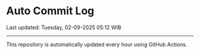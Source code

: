 # Auto Commit Log

Last updated: Tuesday, 02-09-2025 05:12 WIB

---

This repository is automatically updated every hour using GitHub Actions.
